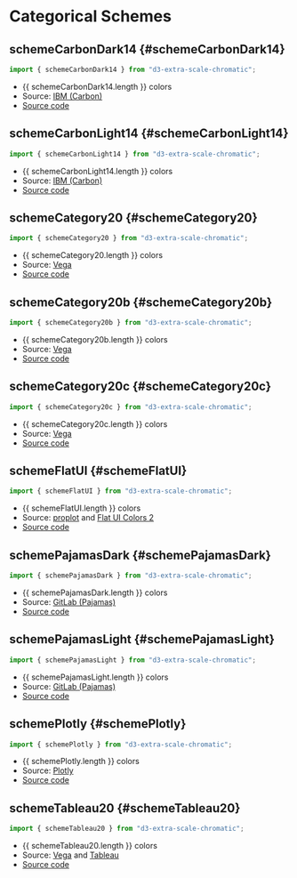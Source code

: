 <script setup lang="ts">
// https://vitepress.dev/guide/using-vue#script-and-style
// https://vitepress.dev/guide/using-vue#using-components
// https://developer.mozilla.org/en-US/docs/Web/CSS/color_value
import {
  schemeCarbonDark14,
  schemeCarbonLight14,
  schemeCategory20,
  schemeCategory20b,
  schemeCategory20c,
  schemeFlatUI,
  schemePajamasDark,
  schemePajamasLight,
  schemePlotly,
  schemeTableau20,
} from "../";
import ColorSwatch from "./components/ColorSwatch.vue";
</script>

# Categorical Schemes

## schemeCarbonDark14 {#schemeCarbonDark14}

```js
import { schemeCarbonDark14 } from "d3-extra-scale-chromatic";
```

<ColorSwatch :colors="schemeCarbonDark14" />

- {{ schemeCarbonDark14.length }} colors
- Source: [IBM (Carbon)](https://carbondesignsystem.com/)
- [Source code](https://github.com/joaopalmeiro/d3-extra-scale-chromatic/blob/main/src/categorical/CarbonDark14.ts)

## schemeCarbonLight14 {#schemeCarbonLight14}

```js
import { schemeCarbonLight14 } from "d3-extra-scale-chromatic";
```

<ColorSwatch :colors="schemeCarbonLight14" />

- {{ schemeCarbonLight14.length }} colors
- Source: [IBM (Carbon)](https://carbondesignsystem.com/)
- [Source code](https://github.com/joaopalmeiro/d3-extra-scale-chromatic/blob/main/src/categorical/CarbonLight14.ts)

## schemeCategory20 {#schemeCategory20}

```js
import { schemeCategory20 } from "d3-extra-scale-chromatic";
```

<ColorSwatch :colors="schemeCategory20" />

- {{ schemeCategory20.length }} colors
- Source: [Vega](https://vega.github.io/vega/)
- [Source code](https://github.com/joaopalmeiro/d3-extra-scale-chromatic/blob/main/src/categorical/Category20.ts)

## schemeCategory20b {#schemeCategory20b}

```js
import { schemeCategory20b } from "d3-extra-scale-chromatic";
```

<ColorSwatch :colors="schemeCategory20b" />

- {{ schemeCategory20b.length }} colors
- Source: [Vega](https://vega.github.io/vega/)
- [Source code](https://github.com/joaopalmeiro/d3-extra-scale-chromatic/blob/main/src/categorical/Category20b.ts)

## schemeCategory20c {#schemeCategory20c}

```js
import { schemeCategory20c } from "d3-extra-scale-chromatic";
```

<ColorSwatch :colors="schemeCategory20c" />

- {{ schemeCategory20c.length }} colors
- Source: [Vega](https://vega.github.io/vega/)
- [Source code](https://github.com/joaopalmeiro/d3-extra-scale-chromatic/blob/main/src/categorical/Category20c.ts)

## schemeFlatUI {#schemeFlatUI}

```js
import { schemeFlatUI } from "d3-extra-scale-chromatic";
```

<ColorSwatch :colors="schemeFlatUI" />

- {{ schemeFlatUI.length }} colors
- Source: [proplot](https://github.com/proplot-dev/proplot) and [Flat UI Colors 2](https://flatuicolors.com/)
- [Source code](https://github.com/joaopalmeiro/d3-extra-scale-chromatic/blob/main/src/categorical/FlatUI.ts)

## schemePajamasDark {#schemePajamasDark}

```js
import { schemePajamasDark } from "d3-extra-scale-chromatic";
```

<ColorSwatch :colors="schemePajamasDark" />

- {{ schemePajamasDark.length }} colors
- Source: [GitLab (Pajamas)](https://design.gitlab.com/)
- [Source code](https://github.com/joaopalmeiro/d3-extra-scale-chromatic/blob/main/src/categorical/PajamasDark.ts)

## schemePajamasLight {#schemePajamasLight}

```js
import { schemePajamasLight } from "d3-extra-scale-chromatic";
```

<ColorSwatch :colors="schemePajamasLight" />

- {{ schemePajamasLight.length }} colors
- Source: [GitLab (Pajamas)](https://design.gitlab.com/)
- [Source code](https://github.com/joaopalmeiro/d3-extra-scale-chromatic/blob/main/src/categorical/PajamasLight.ts)

## schemePlotly {#schemePlotly}

```js
import { schemePlotly } from "d3-extra-scale-chromatic";
```

<ColorSwatch :colors="schemePlotly" />

- {{ schemePlotly.length }} colors
- Source: [Plotly](https://plotly.com/)
- [Source code](https://github.com/joaopalmeiro/d3-extra-scale-chromatic/blob/main/src/categorical/Plotly.ts)

## schemeTableau20 {#schemeTableau20}

```js
import { schemeTableau20 } from "d3-extra-scale-chromatic";
```

<ColorSwatch :colors="schemeTableau20" />

- {{ schemeTableau20.length }} colors
- Source: [Vega](https://vega.github.io/vega/) and [Tableau](https://www.tableau.com/)
- [Source code](https://github.com/joaopalmeiro/d3-extra-scale-chromatic/blob/main/src/categorical/Tableau20.ts)

